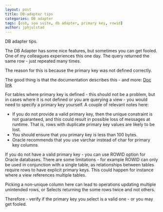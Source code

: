 ```yaml
---
layout: post
title: DB-adapter tips
categories: DB adapter 
tags: [osb, soa suite, db adapter, primary key, rowid]
author: jphjulstad
---
```

<link rel="stylesheet" href="//maxcdn.bootstrapcdn.com/font-awesome/4.3.0/css/font-awesome.min.css">
DB adapter tips.

The DB Adapter has some nice features, but sometimes you can get fooled. One of my colleagues experiences this one day. The query returned the same row - just repeated many times.

The reason for this is because the primary key was not defined correctly.

The good thing is that the documentation describes this - and more: [Doc link](http://docs.oracle.com/middleware/1213/adapters/develop-soa-adapters/adptr_db.htm#TKADP1294)

For tables where primary key is defined - this should not be a problem, but in cases where it is not defined or you are querying a view - you would need to specify a primary key yourself. A couple of relevant notes here:

* If you do not provide a valid primary key, then the unique constraint is not guaranteed, and this could result in possible loss of messages at runtime. That is, rows with duplicate primary key values are likely to be lost. 
* You should ensure that you primary key is less than 100 bytes.
* Oracle recommends that you use varchar instead of char for primary key columns

If you do not have a valid primary key - you can use ROWID option for Oracle databases. There are some limitations - for example ROWID can only be used in conjunction with a single table, as relationships between tables require rows to have explicit primary keys. This could happen for instance where a view references multiple tables.

Picking a non-unique column here can lead to operations updating multiple unintended rows, or Selects returning the some rows twice and not others.

Therefore - verify if the primary key you select is a valid one - or you may get fooled.

 